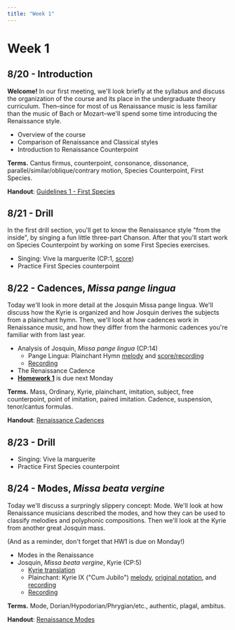 ```yaml
---
title: "Week 1"
---
```


# Week 1

## 8/20 - Introduction

**Welcome!** In our first meeting, we'll look briefly at the syllabus 
and discuss the organization of the course and its place in the undergraduate
theory curriculum. Then–since for most of us Renaissance music is less 
familiar than the music of Bach or Mozart–we'll spend some time
introducing the Renaissance style.

* Overview of the course
* Comparison of Renaissance and Classical styles
* Introduction to Renaissance Counterpoint

**Terms.** Cantus firmus, counterpoint, consonance, dissonance, parallel/similar/oblique/contrary motion, 
Species Counterpoint, First Species.

**Handout**: [Guidelines 1 - First Species](guidelines-1.pdf)

## 8/21 - Drill

In the first drill section, you'll get to know the Renaissance style
"from the inside", by singing a fun little three-part Chanson. After
that you'll start work on Species Counterpoint by working on some
First Species exercises.

* Singing: Vive la marguerite (CP:1, [score](vive-la-marguerite.pdf))
* Practice First Species counterpoint

## 8/22 - Cadences, _Missa pange lingua_

Today we'll look in more detail at the Josquin Missa pange lingua. We'll 
discuss how the Kyrie is organized and how Josquin derives the subjects
from a plainchant hymn. Then, we'll look at how cadences work in Renaissance
music, and how they differ from the harmonic cadences you're familiar with
from last year.

* Analysis of Josquin, _Missa pange lingua_ (CP:14)
  * Pange Lingua: Plainchant Hymn [melody](pange-lingua.pdf) and [score/recording](http://gregorian-chant-hymns.com/hymns-2/pange-lingua.html)
  * [Recording](https://www.youtube.com/watch?v=vlB1HR4BgUg&t=0s&index=8&list=PLYyTDR5WeGuTtL7G92HVmXBzi6G2xiL1a)
* The Renaissance Cadence
* **[Homework 1](HW-1.pdf)** is due next Monday

**Terms.** Mass, Ordinary, Kyrie, plainchant, imitation, subject, free counterpoint, 
point of imitation, paired imitation.  Cadence, suspension, tenor/cantus formulas. 

**Handout**: [Renaissance Cadences](cadences.pdf)

## 8/23 - Drill

* Singing: Vive la marguerite
* Practice First Species counterpoint 

## 8/24 - Modes, _Missa beata vergine_

Today we'll discuss a surpringly slippery concept: Mode. We'll look at how
Renaissance musicians described the modes, and how they can be used to classify
melodies and polyphonic compositions. Then we'll look at the Kyrie from another
great Josquin mass.

(And as a reminder, don't forget that HW1 is due on Monday!)

* Modes in the Renaissance
* Josquin, _Missa beata vergine_, Kyrie (CP:5)
  * [Kyrie translation](/translations/mass#kyrie)
  * Plainchant: Kyrie IX ("Cum Jubilo") [melody](beata-vergine.pdf), [original notation](http://www.ccwatershed.org/media/pdfs/12/06/20/15-32-50_0.pdf), and [recording](https://www.youtube.com/watch?v=5dDrx7Mmm4s&list=PLYyTDR5WeGuTtL7G92HVmXBzi6G2xiL1a&index=2)
  * [Recording](https://www.youtube.com/watch?v=qQNeHS6hWM8&list=PLYyTDR5WeGuTtL7G92HVmXBzi6G2xiL1a&index=3)

**Terms.** Mode, Dorian/Hypodorian/Phrygian/etc., authentic, plagal, ambitus.

**Handout**: [Renaissance Modes](modes.pdf)

